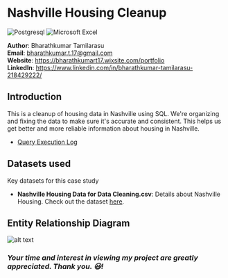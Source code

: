 # Nashville Housing Cleanup

![Postgresql](https://img.shields.io/badge/PostgreSQL-316192?style=for-the-badge&logo=postgresql&logoColor=white)
![Microsoft Excel](https://img.shields.io/badge/Microsoft_Excel-217346?style=for-the-badge&logo=microsoft-excel&logoColor=white)

**Author**: Bharathkumar Tamilarasu <br />
**Email**: bharathkumar.t.17@gmail.com <br />
**Website**: https://bharathkumart17.wixsite.com/portfolio <br />
**LinkedIn**: https://www.linkedin.com/in/bharathkumar-tamilarasu-218429222/  <br />

## Introduction
This is a cleanup of housing data in Nashville using SQL. We're organizing and fixing the data to make sure it's accurate and consistent. This helps us get better and more reliable information about housing in Nashville.

* [Query Execution Log](https://github.com/Bharathkumar-Tamilarasu/Nashville-Housing-Cleanup_SQL/blob/main/Query%20Execution%20Log.md)

## Datasets used
Key datasets for this case study
- <strong>Nashville Housing Data for Data Cleaning.csv</strong>: Details about Nashville Housing. Check out the dataset [here](https://github.com/Bharathkumar-Tamilarasu/Nashville-Housing-Cleanup_SQL/blob/main/Nashville%20Housing%20Data%20for%20Data%20Cleaning.csv).


## Entity Relationship Diagram
![alt text](https://github.com/Bharathkumar-Tamilarasu/Nashville-Housing-Cleanup_SQL/blob/main/ERD.png)

### *Your time and interest in viewing my project are greatly appreciated. Thank you. 😃!*
